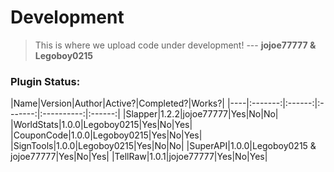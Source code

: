 # Development

> This is where we upload code under development!
--- <b>jojoe77777 & Legoboy0215</b>

<h3>Plugin Status:</h3>
|Name|Version|Author|Active?|Completed?|Works?|
|----|:-------:|:------:|:-------:|:----------:|:------:|
|Slapper|1.2.2|jojoe77777|Yes|No|No|
|WorldStats|1.0.0|Legoboy0215|Yes|No|Yes|
|CouponCode|1.0.0|Legoboy0215|Yes|No|Yes|
|SignTools|1.0.0|Legoboy0215|Yes|No|No|
|SuperAPI|1.0.0|Legoboy0215 & jojoe77777|Yes|No|Yes|
|TellRaw|1.0.1|jojoe77777|Yes|No|Yes|
